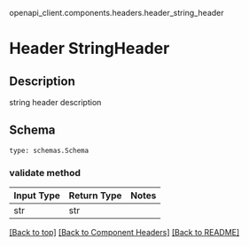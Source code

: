 openapi_client.components.headers.header_string_header
# Header StringHeader

## Description
string header description

## Schema
```
type: schemas.Schema
```

### validate method
Input Type | Return Type | Notes
------------ | ------------- | -------------
str | str |

[[Back to top]](#top) [[Back to Component Headers]](../../../README.md#Component-Headers) [[Back to README]](../../../README.md)
